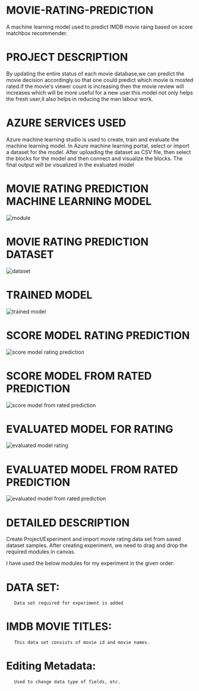 # MOVIE-RATING-PREDICTION
A machine learning model used to predict IMDB movie raing based on score matchbox recommender.
# PROJECT DESCRIPTION
By updating the entire status of each movie database,we can predict the movie decision accordingly.so that one could predict which movie is mosted rated.if the movie's viewer count is increasing then the movie review will increases which will be more useful for a new user.this model not only helps the fresh user,it also helps in reducing the man labour
work.
# AZURE SERVICES USED
Azure machine learning studio is used to create, train and evaluate the machine learning model. In Azure machine learning portal, select or import a dataset for the model. After uploading the dataset as CSV file, then select the blocks for the model and then connect and visualize the blocks. The final output will be visualized in the evaluated model
# MOVIE RATING PREDICTION MACHINE LEARNING MODEL
![module](https://user-images.githubusercontent.com/89577329/152141661-98e0c29c-7367-45b0-90d7-ca41c9f25ce1.PNG)

# MOVIE RATING PREDICTION DATASET
![dataset](https://user-images.githubusercontent.com/89577329/152141894-1e6b08ca-3066-4223-b346-0f6446d36b83.PNG)
# TRAINED MODEL
![trained model](https://user-images.githubusercontent.com/89577329/152142117-ce813981-6826-44f6-a443-77da1d94bea2.PNG)

# SCORE MODEL RATING PREDICTION
![score model rating prediction](https://user-images.githubusercontent.com/89577329/152142289-7106f17d-11d9-45dd-900d-50b0c3b28197.PNG)

# SCORE MODEL FROM RATED PREDICTION
![score model from rated prediction](https://user-images.githubusercontent.com/89577329/152142430-233fb297-ce7e-40dc-9e9a-fe00a393674c.PNG)

# EVALUATED MODEL FOR RATING
![evaluated model rating](https://user-images.githubusercontent.com/89577329/152142637-f4350299-e405-4cc3-b6c9-c2463c3a0a0c.PNG)

# EVALUATED MODEL FROM RATED PREDICTION
![evaluated model from rated prediction](https://user-images.githubusercontent.com/89577329/152142759-eeb99db4-f0dd-4e4a-9a86-475742c7f8ba.PNG)

# DETAILED DESCRIPTION
Create Project/Experiment and import movie rating data set from saved dataset samples. After creating experiment, we need to drag and drop the required modules in canvas.

I have used the below modules for my experiment in the given order:
 # DATA SET:
       Data set required for experiment is added
       
 # IMDB MOVIE TITLES:
       This data set consists of movie id and movie names.
 # Editing Metadata:
       Used to change data type of fields, etc.
 
